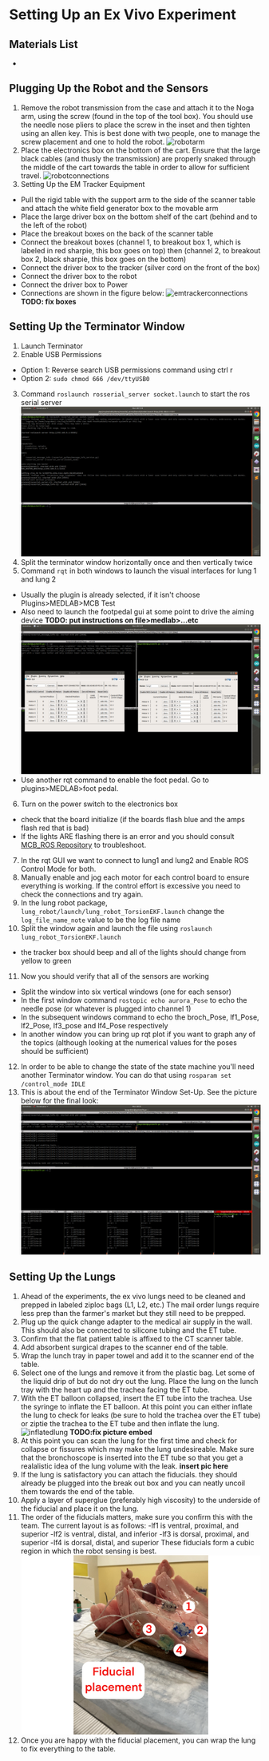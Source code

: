# Setting Up an Ex Vivo Experiment

## Materials List
-
## Plugging Up the Robot and the Sensors
1. Remove the robot transmission from the case and attach it to the Noga arm, using the screw (found in the top of the tool box). You should use the needle nose pliers to place the screw in the inset and then tighten using an allen key. This is best done with two people, one to manage the screw placement and one to hold the robot.
![robotarm](/imgs/exvivo/robotarmsetup.png)
2. Place the electronics box on the bottom of the cart. Ensure that the large black cables (and thusly the transmission) are properly snaked through the middle of the cart towards the table in order to allow for sufficient travel.
![robotconnections](/imgs/exvivo/robotoutputs.png)
3. Setting Up the EM Tracker Equipment
  - Pull the rigid table with the support arm to the side of the scanner table and attach the white field generator box to the movable arm
  - Place the large driver box on the bottom shelf of the cart (behind and to the left of the robot)
  - Place the breakout boxes on the back of the scanner table
  - Connect the breakout boxes (channel 1, to breakout box 1, which is labeled in red sharpie, this box goes on top) then (channel 2, to breakout box 2, black sharpie, this box goes on the bottom)
  - Connect the driver box to the tracker (silver cord on the front of the box)
  - Connect the driver box to the robot
  - Connect the driver box to Power
  - Connections are shown in the figure below:
  ![emtrackerconnections](/imgs/exvivo/emtrackerconnections.png) **TODO: fix boxes**

## Setting Up the Terminator Window
1. Launch Terminator
2. Enable USB Permissions
  - Option 1: Reverse search USB permissions command using ctrl r
  - Option 2: ``` sudo chmod 666 /dev/ttyUSB0 ```
3. Command ``` roslaunch rosserial_server socket.launch ``` to start the ros serial server
    ![successful server launch](/imgs/exvivo/ROSSerialServerSuccess.png)
4. Split the terminator window horizontally once and then vertically twice
5. Command ``` rqt ``` in both windows to launch the visual interfaces for lung 1 and lung 2
  - Usually the plugin is already selected, if it isn't choose Plugins>MEDLAB>MCB Test
  - Also need to launch the footpedal gui at some point to drive the aiming device **TODO: put instructions on file>medlab>...etc**
    ![rqtgui](/imgs/exvivo/RQTGUI.png)
  - Use another rqt command to enable the foot pedal. Go to plugins>MEDLAB>foot pedal.
6. Turn on the power switch to the electronics box
  - check that the board initialize (if the boards flash blue and the amps flash red that is bad)
  - If the lights ARE flashing there is an error and you should consult [MCB_ROS Repository](github.com/medlabprojects/MCB_ROS) to troubleshoot.
7. In the rqt GUI we want to connect to lung1 and lung2 and Enable ROS Control Mode for both.
8. Manually enable and jog each motor for each control board to ensure everything is working. If the control effort is excessive you need to check the connections and try again.
9. In the lung robot package, ``` lung_robot/launch/lung_robot_TorsionEKF.launch ``` change the ``` log_file_name_note ``` value to be the log file name
10. Split the window again and launch the file using ``` roslaunch lung_robot_TorsionEKF.launch ```
  - the tracker box should beep and all of the lights should change from yellow to green
11. Now you should verify that all of the sensors are working
  - Split the window into six vertical windows (one for each sensor)
  - In the first window command ``` rostopic echo aurora_Pose ``` to echo the needle pose (or whatever is plugged into channel 1)
  - In the subsequent windows command to echo the broch_Pose, lf1_Pose, lf2_Pose, lf3_pose and lf4_Pose respectively
  - In another window you can bring up rqt plot if you want to graph any of the topics (although looking at the numerical values for the poses should be sufficient)
12. In order to be able to change the state of the state machine you'll need another Terminator window. You can do that using ``` rosparam set /control_mode IDLE ```
13. This is about the end of the Terminator Window Set-Up. See the picture below for the final look:
    ![TerminatorWindowSet-Up](/imgs/exvivo/TerminatorWindowSetup.png)

## Setting Up the Lungs
1. Ahead of the experiments, the ex vivo lungs need to be cleaned and prepped in labeled ziploc bags (L1, L2, etc.) The mail order lungs require less prep than the farmer's market but they still need to be prepped.
2. Plug up the quick change adapter to the medical air supply in the wall. This should also be connected to silicone tubing and the ET tube.
3. Confirm that the flat patient table is affixed to the CT scanner table.
4. Add absorbent surgical drapes to the scanner end of the table.
5. Wrap the lunch tray in paper towel and add it to the scanner end of the table.
6. Select one of the lungs and remove it from the plastic bag. Let some of the liquid drip of but do not dry out the lung. Place the lung on the lunch tray with the heart up and the trachea facing the ET tube.
7. With the ET balloon collapsed, insert the ET tube into the trachea. Use the syringe to inflate the ET balloon. At this point you can either inflate the lung to check for leaks (be sure to hold the trachea over the ET tube) or ziptie the trachea to the ET tube and then inflate the lung.
![inflatedlung](/imgs/exvivo/inflatedlung.jgp) **TODO:fix picture embed**
8. At this point you can scan the lung for the first time and check for collapse or fissures which may make the lung undesireable. Make sure that the bronchoscope is inserted into the ET tube so that you get a realalistic idea of the lung volume with the leak.
**insert pic here**
9. If the lung is satisfactory you can attach the fiducials. they should already be plugged into the break out box and you can neatly uncoil them towards the end of the table.
10. Apply a layer of superglue (preferably high viscosity) to the underside of the fiducial and place it on the lung.
11. The order of the fiducials matters, make sure you confirm this with the team. The current layout is as follows:
  -lf1 is ventral, proximal, and superior
  -lf2 is ventral, distal, and inferior
  -lf3 is dorsal, proximal, and superior
  -lf4 is dorsal, distal, and superior
  These fiducials form a cubic region in which the robot sensing is best.
![fiducialplacement](/imgs/exvivo/fiducialplacement.png)
12. Once you are happy with the fiducial placement, you can wrap the lung to fix everything to the table.
